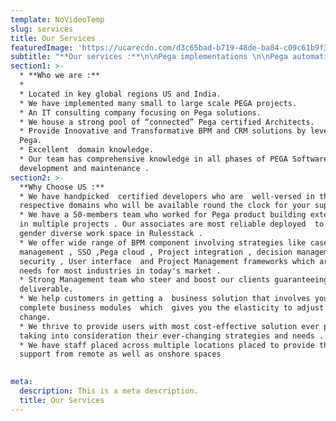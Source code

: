 ```yaml
---
template: NoVideoTemp
slug: services
title: Our Services
featuredImage: 'https://ucarecdn.com/d3c65bad-b719-48de-ba84-c09c61b9f3b8/'
subtitle: "**Our services :**\n\nPega implementations \n\nPega automation \r\n\nCase Management"
section1: >-
  * **Who we are :**
  *
  * Located in key global regions US and India.
  * We have implemented many small to large scale PEGA projects.
  * An IT consulting company focusing on Pega solutions.
  * We house a strong pool of “connected” Pega certified Architects.
  * Provide Innovative and Transformative BPM and CRM solutions by leveraging
  Pega.
  * Excellent  domain knowledge.
  * Our team has comprehensive knowledge in all phases of PEGA Software
  development and maintenance .
section2: >-
  **Why Choose US :**
  * We have handpicked  certified developers who are  well-versed in their
  respective domains who will be available round the clock for your support . 
  * We have a 50-members team who worked for Pega product building extensively
  in multiple projects . Our associates are most reliable deployed  to provide a
  gender diverse work space in Rulesstack . 
  * We offer wide range of BPM component involving strategies like case
  management , SSO ,Pega cloud , Project integration , decision management ,
  security , User interface  and Project Management frameworks which are basic
  needs for most industries in today's market . 
  * Strong Management team who steer and boost our clients guaranteeing value
  deliverable.
  * We help customers in getting a  business solution that involves your
  complete business modules  which  gives you the elasticity to adjust  and
  change.
  * We thrive to provide users with most cost-effective solution ever possible
  taking into consideration their ever-changing strategies and needs .
  * We have staff placed across multiple locations placed to provide their
  support from remote as well as onshore spaces 
 

meta:
  description: This is a meta description.
  title: Our Services
---
```







